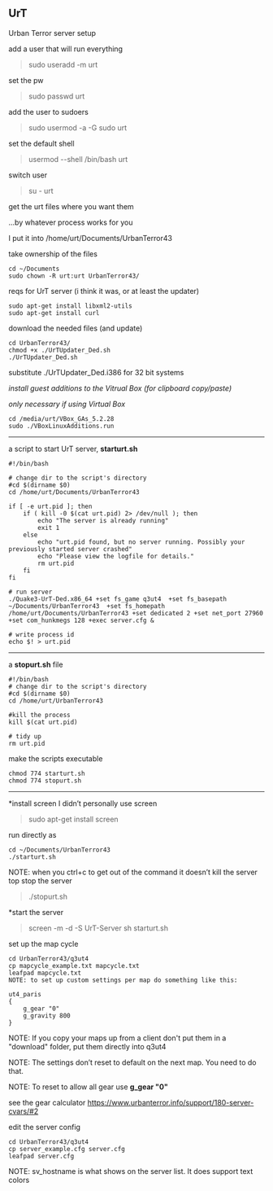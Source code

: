 ## UrT
Urban Terror server setup

add a user that will run everything
> sudo useradd -m urt

set the pw
> sudo passwd urt

add the user to sudoers
> sudo usermod -a -G sudo urt

set the default shell
> usermod --shell /bin/bash urt

switch user
> su - urt

get the urt files where you want them

...by whatever process works for you

I put it into /home/urt/Documents/UrbanTerror43

take ownership of the files
```
cd ~/Documents
sudo chown -R urt:urt UrbanTerror43/
```

reqs for UrT server (i think it was, or at least the updater)
```
sudo apt-get install libxml2-utils
sudo apt-get install curl
```

download the needed files (and update)
```
cd UrbanTerror43/
chmod +x ./UrTUpdater_Ded.sh
./UrTUpdater_Ded.sh
```
substitute ./UrTUpdater_Ded.i386 for 32 bit systems

*install guest additions to the Vitrual Box (for clipboard copy/paste)*

*only necessary if using Virtual Box*
```
cd /media/urt/VBox_GAs_5.2.28
sudo ./VBoxLinuxAdditions.run
```

---------

a script to start UrT server, **starturt.sh**
```
#!/bin/bash

# change dir to the script's directory
#cd $(dirname $0)
cd /home/urt/Documents/UrbanTerror43

if [ -e urt.pid ]; then
    if ( kill -0 $(cat urt.pid) 2> /dev/null ); then
        echo "The server is already running"
        exit 1
    else
        echo "urt.pid found, but no server running. Possibly your previously started server crashed"
        echo "Please view the logfile for details."
        rm urt.pid
    fi
fi

# run server
./Quake3-UrT-Ded.x86_64 +set fs_game q3ut4  +set fs_basepath ~/Documents/UrbanTerror43  +set fs_homepath /home/urt/Documents/UrbanTerror43 +set dedicated 2 +set net_port 27960 +set com_hunkmegs 128 +exec server.cfg &

# write process id
echo $! > urt.pid
```

-------

a **stopurt.sh** file
```
#!/bin/bash
# change dir to the script's directory
#cd $(dirname $0)
cd /home/urt/UrbanTerror43

#kill the process
kill $(cat urt.pid)

# tidy up
rm urt.pid
```

make the scripts executable
```
chmod 774 starturt.sh
chmod 774 stopurt.sh
```

---------

*install screen
I didn’t personally use screen
> sudo apt-get install screen

run directly as 
```
cd ~/Documents/UrbanTerror43
./starturt.sh
```
NOTE: when you ctrl+c to get out of the command it doesn’t kill the server
top stop the server
> ./stopurt.sh

*start the server
> screen -m -d -S UrT-Server sh starturt.sh

set up the map cycle
```
cd UrbanTerror43/q3ut4
cp mapcycle_example.txt mapcycle.txt
leafpad mapcycle.txt
NOTE: to set up custom settings per map do something like this:
```

```
ut4_paris
{
    g_gear "0"
    g_gravity 800
}
```
NOTE: If you copy your maps up from a client don't put them in a "download" folder, put them directly into q3ut4

NOTE: The settings don’t reset to default on the next map. You need to do that.

NOTE: To reset to allow all gear use  **g_gear "0"**

see the gear calculator https://www.urbanterror.info/support/180-server-cvars/#2

edit the server config
```
cd UrbanTerror43/q3ut4
cp server_example.cfg server.cfg
leafpad server.cfg
```
NOTE: sv_hostname is what shows on the server list. It does support text colors

